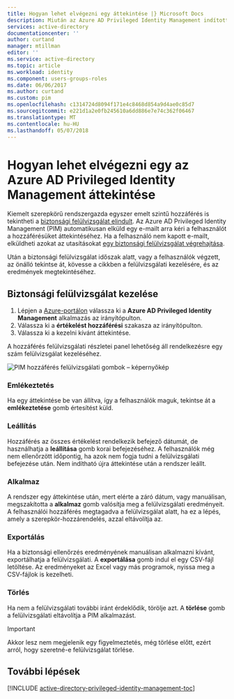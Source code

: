 ```yaml
---
title: Hogyan lehet elvégezni egy áttekintése |} Microsoft Docs
description: Miután az Azure AD Privileged Identity Management indította egy áttekintése, megtudhatja, hogyan befejeződését, és az eredmények megtekintése
services: active-directory
documentationcenter: ''
author: curtand
manager: mtillman
editor: ''
ms.service: active-directory
ms.topic: article
ms.workload: identity
ms.component: users-groups-roles
ms.date: 06/06/2017
ms.author: curtand
ms.custom: pim
ms.openlocfilehash: c1314724d8094f171e4c8468d854a9d4ae0c85d7
ms.sourcegitcommit: e221d1a2e0fb245610a6dd886e7e74c362f06467
ms.translationtype: MT
ms.contentlocale: hu-HU
ms.lasthandoff: 05/07/2018
---
```

# <a name="how-to-complete-an-access-review-in-azure-ad-privileged-identity-management"></a>Hogyan lehet elvégezni egy az Azure AD Privileged Identity Management áttekintése
Kiemelt szerepkörű rendszergazda egyszer emelt szintű hozzáférés is tekintheti a [biztonsági felülvizsgálat elindult](active-directory-privileged-identity-management-how-to-start-security-review.md). Az Azure AD Privileged Identity Management (PIM) automatikusan elküld egy e-mailt arra kéri a felhasználót a hozzáférésüket áttekintéséhez. Ha a felhasználó nem kapott e-mailt, elküldheti azokat az utasításokat [egy biztonsági felülvizsgálat végrehajtása](active-directory-privileged-identity-management-how-to-perform-security-review.md).

Után a biztonsági felülvizsgálat időszak alatt, vagy a felhasználók végzett, az önálló tekintse át, kövesse a cikkben a felülvizsgálati kezelésére, és az eredmények megtekintéséhez.

## <a name="manage-security-reviews"></a>Biztonsági felülvizsgálat kezelése
1. Lépjen a [Azure-portálon](https://portal.azure.com/) válassza ki a **Azure AD Privileged Identity Management** alkalmazás az irányítópulton.
2. Válassza ki a **értékelést hozzáférési** szakasza az irányítópulton.
3. Válassza ki a kezelni kívánt áttekintése.

A hozzáférés felülvizsgálati részletei panel lehetőség áll rendelkezésre egy szám felülvizsgálat kezeléséhez.

![PIM hozzáférés felülvizsgálati gombok – képernyőkép][1]

### <a name="remind"></a>Emlékeztetés
Ha egy áttekintése be van állítva, így a felhasználók maguk, tekintse át a **emlékeztetése** gomb értesítést küld. 

### <a name="stop"></a>Leállítás
Hozzáférés az összes értékelést rendelkezik befejező dátumát, de használhatja a **leállítása** gomb korai befejezéséhez. A felhasználók még nem ellenőrzött időpontig, ha azok nem fogja tudni a felülvizsgálati befejezése után. Nem indítható újra áttekintése után a rendszer leállt.

### <a name="apply"></a>Alkalmaz
A rendszer egy áttekintése után, mert elérte a záró dátum, vagy manuálisan, megszakította a **alkalmaz** gomb valósítja meg a felülvizsgálati eredményeit. A felhasználói hozzáférés megtagadva a felülvizsgálat alatt, ha ez a lépés, amely a szerepkör-hozzárendelés, azzal eltávolítja az.  

### <a name="export"></a>Exportálás
Ha a biztonsági ellenőrzés eredményének manuálisan alkalmazni kívánt, exportálhatja a felülvizsgálati. A **exportálása** gomb indul el egy CSV-fájl letöltése. Az eredményeket az Excel vagy más programok, nyissa meg a CSV-fájlok is kezelheti.

### <a name="delete"></a>Törlés
Ha nem a felülvizsgálati további iránt érdeklődik, törölje azt. A **törlése** gomb a felülvizsgálati eltávolítja a PIM alkalmazást.

> [!IMPORTANT]
> Akkor lesz nem megjelenik egy figyelmeztetés, még törlése előtt, ezért arról, hogy szeretné-e felülvizsgálat törlése. 

## <a name="next-steps"></a>További lépések
[!INCLUDE [active-directory-privileged-identity-management-toc](../../includes/active-directory-privileged-identity-management-toc.md)]

<!--Image references-->

[1]: ./media/active-directory-privileged-identity-management-how-to-complete-review/PIM_review_buttons.png
